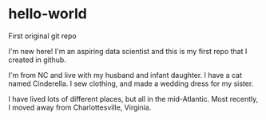 # hello-world
First original git repo

I'm new here! I'm an aspiring data scientist and this is my first repo that I created in github. 

I'm from NC and live with my husband and infant daughter. I have a cat named Cinderella.
I sew clothing, and made a wedding dress for my sister.

I have lived lots of different places, but all in the mid-Atlantic. Most recently, I moved away from Charlottesville, Virginia.
